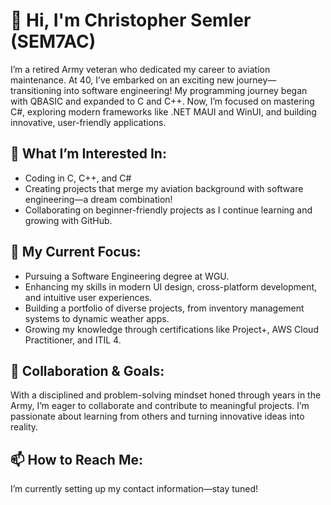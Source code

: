 # 👋 Hi, I'm Christopher Semler (SEM7AC)

I’m a retired Army veteran who dedicated my career to aviation maintenance. At 40, I’ve embarked on an exciting new journey—transitioning into software engineering! My programming journey began with QBASIC and expanded to C and C++. Now, I’m focused on mastering C#, exploring modern frameworks like .NET MAUI and WinUI, and building innovative, user-friendly applications.

## 👀 What I’m Interested In:
- Coding in C, C++, and C#
- Creating projects that merge my aviation background with software engineering—a dream combination!
- Collaborating on beginner-friendly projects as I continue learning and growing with GitHub.

## 🌱 My Current Focus:
- Pursuing a Software Engineering degree at WGU.
- Enhancing my skills in modern UI design, cross-platform development, and intuitive user experiences.
- Building a portfolio of diverse projects, from inventory management systems to dynamic weather apps.
- Growing my knowledge through certifications like Project+, AWS Cloud Practitioner, and ITIL 4.

## 💞️ Collaboration & Goals:
With a disciplined and problem-solving mindset honed through years in the Army, I’m eager to collaborate and contribute to meaningful projects. I’m passionate about learning from others and turning innovative ideas into reality.

## 📫 How to Reach Me:
I’m currently setting up my contact information—stay tuned!
